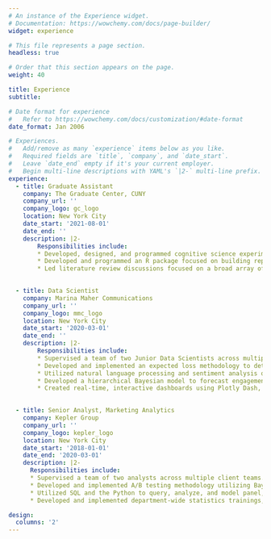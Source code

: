 ```yaml
---
# An instance of the Experience widget.
# Documentation: https://wowchemy.com/docs/page-builder/
widget: experience

# This file represents a page section.
headless: true

# Order that this section appears on the page.
weight: 40

title: Experience
subtitle:

# Date format for experience
#   Refer to https://wowchemy.com/docs/customization/#date-format
date_format: Jan 2006

# Experiences.
#   Add/remove as many `experience` items below as you like.
#   Required fields are `title`, `company`, and `date_start`.
#   Leave `date_end` empty if it's your current employer.
#   Begin multi-line descriptions with YAML's `|2-` multi-line prefix.
experience:
  - title: Graduate Assistant
    company: The Graduate Center, CUNY
    company_url: ''
    company_logo: gc_logo
    location: New York City
    date_start: '2021-08-01'
    date_end: ''
    description: |2-
        Responsibilities include:
        * Developed, designed, and programmed cognitive science experiments to better understand the effects of image dimensionality on memory.
        * Developed and programmed an R package focused on building repeatable MINERVA II models quickly and efficiently.
        * Led literature review discussions focused on a broad array of topics including Bayesian data analysis, latent semantic analysis, and principal components analysis.

  
  - title: Data Scientist
    company: Marina Maher Communications
    company_url: ''
    company_logo: mmc_logo
    location: New York City
    date_start: '2020-03-01'
    date_end: ''
    description: |2-
        Responsibilities include:
        * Supervised a team of two Junior Data Scientists across multiple long-term and short-term projects.
        * Developed and implemented an expected loss methodology to determine optimal stopping points in A/B testing.
        * Utilized natural language processing and sentiment analysis on unstructured text survey responses.
        * Developed a hierarchical Bayesian model to forecast engagement on social media influencers’ content.
        * Created real-time, interactive dashboards using Plotly Dash, AWS App Runner, and AWS Athena for Fortune 500 clients.

        
  - title: Senior Analyst, Marketing Analytics
    company: Kepler Group
    company_url: ''
    company_logo: kepler_logo
    location: New York City
    date_start: '2018-01-01'
    date_end: '2020-03-01'
    description: |2-
      Responsibilities include:
      * Supervised a team of two analysts across multiple client teams.
      * Developed and implemented A/B testing methodology utilizing Bayesian inference.
      * Utilized SQL and the Python to query, analyze, and model panel, time series, and cross-sectional data.
      * Developed and implemented department-wide statistics trainings, including A/B testing and linear and multivariate regression.

design:
  columns: '2'
---
```

